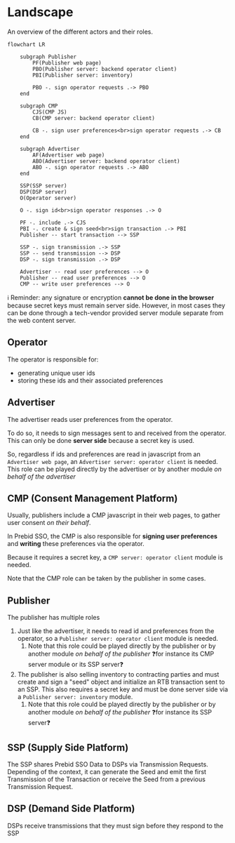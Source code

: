 # Landscape

An overview of the different actors and their roles.

```mermaid
flowchart LR

    subgraph Publisher
        PF(Publisher web page)
        PBO(Publisher server: backend operator client)
        PBI(Publisher server: inventory)
        
        PBO -. sign operator requests .-> PBO
    end

    subgraph CMP
        CJS(CMP JS)
        CB(CMP server: backend operator client)
        
        CB -. sign user preferences<br>sign operator requests .-> CB
    end
    
    subgraph Advertiser
        AF(Advertiser web page)
        ABO(Advertiser server: backend operator client)
        ABO -. sign operator requests .-> ABO
    end
    
    SSP(SSP server)
    DSP(DSP server)
    O(Operator server)
    
    O -. sign id<br>sign operator responses .-> O
    
    PF -. include .-> CJS
    PBI -. create & sign seed<br>sign transaction .-> PBI
    Publisher -- start transaction --> SSP
    
    SSP -. sign transmission .-> SSP
    SSP -- send transmission --> DSP
    DSP -. sign transmission .-> DSP
    
    Advertiser -- read user preferences --> O
    Publisher -- read user preferences --> O
    CMP -- write user preferences --> O

```

ℹ️ Reminder: any signature or encryption **cannot be done in the browser** because secret keys must remain server side.  However, in most cases they can be done through a tech-vendor provided server module separate from the web content server.

## Operator

The operator is responsible for:
- generating unique user ids
- storing these ids and their associated preferences

## Advertiser

The advertiser reads user preferences from the operator.

To do so, it needs to sign messages sent to and received from the operator.
This can only be done **server side** because a secret key is used.

So, regardless if ids and preferences are read in javascript from an `Advertiser web page`, an `Advertiser server: operator client` is needed.
This role can be played directly by the advertiser or by another module _on behalf of the advertiser_ 

## CMP (Consent Management Platform)

Usually, publishers include a CMP javascript in their web pages, to gather user consent _on their behalf_.

In Prebid SSO, the CMP is also responsible for **signing user preferences** and **writing** these preferences via the operator.

Because it requires a secret key, a `CMP server: operator client` module is needed.

Note that the CMP role can be taken by the publisher in some cases.

## Publisher

The publisher has multiple roles

1. Just like the advertiser, it needs to read id and preferences from the operator,
   so a `Publisher server: operator client` module is needed.
    1. Note that this role could be played directly by the publisher or by another module _on behalf of the publisher_ ❓for instance its CMP server module or its SSP server❓
2. The publisher is also selling inventory to contracting parties and must create and sign a "seed" object and initialize an RTB transaction sent to an SSP.
   This also requires a secret key and must be done server side via a `Publisher server: inventory` module.
    1. Note that this role could be played directly by the publisher or by another module _on behalf of the publisher_ ❓for instance its SSP server❓

## SSP (Supply Side Platform)

The SSP shares Prebid SSO Data to DSPs via Transmission Requests. Depending of the context, it can generate the Seed and emit the first Transmission of the Transaction or receive the Seed from a previous Transmission Request.

## DSP (Demand Side Platform)

DSPs receive transmissions that they must sign before they respond to the SSP
